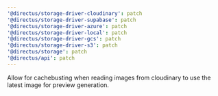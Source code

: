 ```yaml
---
'@directus/storage-driver-cloudinary': patch
'@directus/storage-driver-supabase': patch
'@directus/storage-driver-azure': patch
'@directus/storage-driver-local': patch
'@directus/storage-driver-gcs': patch
'@directus/storage-driver-s3': patch
'@directus/storage': patch
'@directus/api': patch
---
```


Allow for cachebusting when reading images from cloudinary to use the latest image for preview generation.
